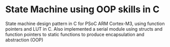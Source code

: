 # State Machine using OOP skills in C
State machine design pattern in C for PSoC ARM Cortex-M3, using function pointers and LUT in C. Also implemented a serial module using structs and function pointers to static functions to produce encapsulation and abstraction (OOP)
